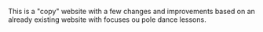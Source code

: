 This is a "copy" website with a few changes and improvements based on an already existing website with focuses ou pole dance lessons.
